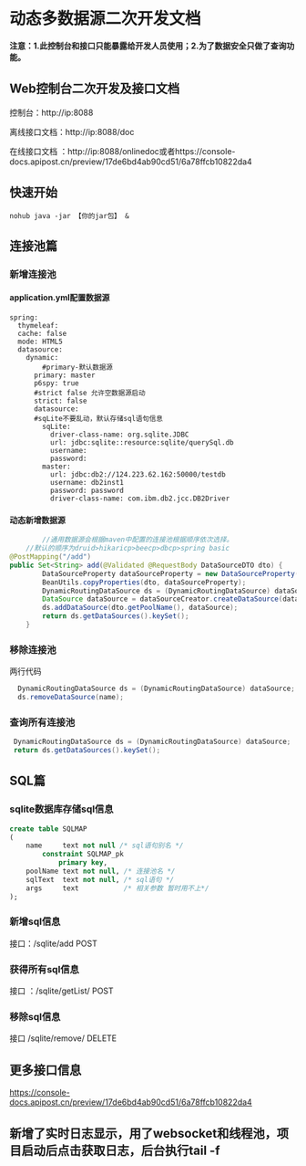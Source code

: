# 动态多数据源二次开发文档

**注意：1.此控制台和接口只能暴露给开发人员使用；2.为了数据安全只做了查询功能。**

## Web控制台二次开发及接口文档

控制台：http://ip:8088

离线接口文档：http://ip:8088/doc

在线接口文档 ：http://ip:8088/onlinedoc或者https://console-docs.apipost.cn/preview/17de6bd4ab90cd51/6a78ffcb10822da4

## 快速开始

```bas
nohub java -jar 【你的jar包】 &
```



## 连接池篇

### 	新增连接池

#### application.yml配置数据源

```properties
spring:
  thymeleaf:
  cache: false
  mode: HTML5
  datasource:
    dynamic:
    	#primary-默认数据源
      primary: master 
      p6spy: true
      #strict false 允许空数据源启动
      strict: false
      datasource:
      #sqLite不要乱动，默认存储sql语句信息
        sqLite:
          driver-class-name: org.sqlite.JDBC
          url: jdbc:sqlite::resource:sqlite/querySql.db
          username:
          password:
        master:
          url: jdbc:db2://124.223.62.162:50000/testdb
          username: db2inst1
          password: password
          driver-class-name: com.ibm.db2.jcc.DB2Driver
```



#### 动态新增数据源

```java
		//通用数据源会根据maven中配置的连接池根据顺序依次选择。
    //默认的顺序为druid>hikaricp>beecp>dbcp>spring basic
@PostMapping("/add")
public Set<String> add(@Validated @RequestBody DataSourceDTO dto) {
        DataSourceProperty dataSourceProperty = new DataSourceProperty(); 
        BeanUtils.copyProperties(dto, dataSourceProperty);
        DynamicRoutingDataSource ds = (DynamicRoutingDataSource) dataSource;
        DataSource dataSource = dataSourceCreator.createDataSource(dataSourceProperty);
        ds.addDataSource(dto.getPoolName(), dataSource);
        return ds.getDataSources().keySet();
    }
```



### 移除连接池

两行代码

```java
  DynamicRoutingDataSource ds = (DynamicRoutingDataSource) dataSource;
  ds.removeDataSource(name);
```

### 查询所有连接池

```java
 DynamicRoutingDataSource ds = (DynamicRoutingDataSource) dataSource;
 return ds.getDataSources().keySet();
```

## SQL篇

### sqlite数据库存储sql信息

```sql
create table SQLMAP
(
    name     text not null /* sql语句别名 */
        constraint SQLMAP_pk
            primary key,
    poolName text not null, /* 连接池名 */
    sqlText  text not null, /* sql语句 */
    args     text           /* 相关参数 暂时用不上*/
);
```



### 新增sql信息

接口：/sqlite/add  POST

### 获得所有sql信息

接口 ：/sqlite/getList/ POST

### 移除sql信息

接口 /sqlite/remove/ DELETE

## 更多接口信息

https://console-docs.apipost.cn/preview/17de6bd4ab90cd51/6a78ffcb10822da4

## 新增了实时日志显示，用了websocket和线程池，项目启动后点击获取日志，后台执行tail -f